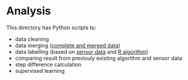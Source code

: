 # Analysis
This directory has Python scripts to:
- data cleaning
- data merging
  ([complete and merged data](https://ubcca-my.sharepoint.com/:x:/r/personal/liviatan_student_ubc_ca/Documents/merge_complete.csv?d=w19032f73e111411baf81ac6281ed3843&csf=1&web=1&e=z55Ncu))
- data labelling (based on [sensor data](https://ubcca-my.sharepoint.com/:x:/g/personal/liviatan_student_ubc_ca/ER3XiFe8OiBPn4_YUbjysbAB-19A9NphYET1pkUPWEMOew?e=wLfmLx) and [R algorithm](https://ubcca-my.sharepoint.com/:x:/g/personal/liviatan_student_ubc_ca/Eab4dZyuRPNCs3BtAm0j3IIBQ-nzSAqkjhBbSLbOQS4sHg?e=zRMXRl))
- comparing result from previouly existing algorithm and sensor data
- step difference calculation
- supervised learning

